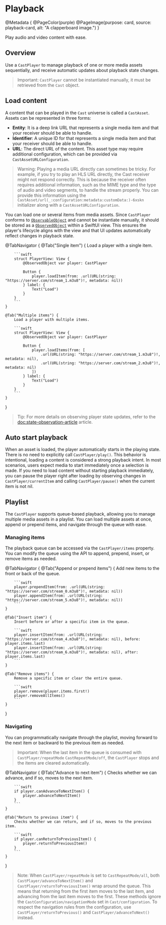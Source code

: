 # Playback

@Metadata {
    @PageColor(purple)
    @PageImage(purpose: card, source: playback-card, alt: "A clapperboard image.")
}

Play audio and video content with ease.

## Overview

Use a ``CastPlayer`` to manage playback of one or more media assets sequentially, and receive automatic updates about playback state changes.

> Important: ``CastPlayer`` cannot be instantiated manually, it must be retrieved from the ``Cast`` object.

## Load content

A content that can be played in the ``Cast`` universe is called a ``CastAsset``. Assets can be represented in three forms:

- **Entity**: It is a deep link URL that represents a single media item and that your receiver should be able to handle.
- **Identifier**: A unique ID for that represents a single media item and that your receiver should be able to handle.
- **URL**: The direct URL of the content. This asset type may require additional configuration, which can be provided via ``CastAssetURLConfiguration``.

> Warning: Playing a media URL directly can sometimes be tricky. For example, if you try to play an HLS URL directly, the Cast receiver might not respond correctly. This is because the receiver often requires additional information, such as the MIME type and the type of audio and video segments, to handle the stream properly. You can provide this information using the ``CastAsset/url(_:configuration:metadata:customData:)-6xskn`` initializer along with a ``CastAssetURLConfiguration``.

You can load one or several items from media assets. Since ``CastPlayer`` conforms to [`ObservableObject`](https://developer.apple.com/documentation/combine/observableobject) and cannot be instantiate manually, it should be stored as a [`ObservedObject`](https://developer.apple.com/documentation/swiftui/observedobject) within a SwiftUI view. This ensures the player's lifecycle aligns with the view and that UI updates automatically reflect changes in playback state.

@TabNavigator {
    @Tab("Single item") {
        Load a player with a single item.

        ```swift
        struct PlayerView: View {
            @ObservedObject var player: CastPlayer

            Button {
                player.loadItem(from: .url(URL(string: "https://server.com/stream_1.m3u8")!, metadata: nil))
            } label: {
                Text("Load")
            }
        }
        ```
    }

    @Tab("Multiple items") {
        Load a player with multiple items.

        ```swift
        struct PlayerView: View {
            @ObservedObject var player: CastPlayer
            
            Button {
                player.loadItems(from: [
                    .url(URL(string: "https://server.com/stream_1.m3u8")!, metadata: nil),
                    .url(URL(string: "https://server.com/stream_2.m3u8")!, metadata: nil)
                ])
            } label: {
                Text("Load")
            }
        }
        ```
    }
}

> Tip: For more details on observing player state updates, refer to the <doc:state-observation-article> article.

## Auto start playback

When an asset is loaded, the player automatically starts in the playing state. There is no need to explicitly call ``CastPlayer/play()``. This behavior is intentional, loading a content is considered a strong playback intent. In most scenarios, users expect media to start immediately once a selection is made. If you need to load content without starting playback immediately, you can pause the player right after loading by observing changes in ``CastPlayer/currentItem`` and calling ``CastPlayer/pause()`` when the current item is not nil.

## Playlist

The ``CastPlayer`` supports queue-based playback, allowing you to manage multiple media assets in a playlist. You can load multiple assets at once, append or prepend items, and navigate through the queue with ease.

### Managing items

The playback queue can be accessed via the ``CastPlayer/items`` property. You can modify the queue using the API to append, prepend, insert, or remove items as needed.

@TabNavigator {
    @Tab("Append or prepend items") {
        Add new items to the front or back of the queue.

        ```swift
        player.prependItem(from: .url(URL(string: "https://server.com/stream_0.m3u8")!, metadata: nil))
        player.appendItem(from: .url(URL(string: "https://server.com/stream_5.m3u8")!, metadata: nil))
        ```
    }
    
    @Tab("Insert item") {
        Insert before or after a specific item in the queue.

        ```swift
        player.insertItem(from: .url(URL(string: "https://server.com/stream_4.m3u8")!, metadata: nil), before: player.items.last)
        player.insertItem(from: .url(URL(string: "https://server.com/stream_6.m3u8")!, metadata: nil), after: player.items.last)
        ```
    }
    
    @Tab("Remove items") {
        Remove a specific item or clear the entire queue.

        ```swift
        player.remove(player.items.first!)
        player.removeAllItems()
        ```
    }
}

### Navigating

You can programmatically navigate through the playlist, moving forward to the next item or backward to the previous item as needed.

> Important: When the last item in the queue is consumed with ``CastPlayer/repeatMode`` ``CastRepeatMode/off``, the ``CastPlayer`` stops and the items are cleared automatically.

@TabNavigator {
    @Tab("Advance to next item") {
        Checks whether we can advance, and if so, moves to the next item.

        ```swift
        if player.canAdvanceToNextItem() {
            player.advanceToNextItem()
        }
        ```
    }
    
    @Tab("Return to previous item") {
        Checks whether we can return, and if so, moves to the previous item.

        ```swift
        if player.canReturnToPreviousItem() {
            player.returnToPreviousItem()
        }
        ```
    }
}

> Note: When ``CastPlayer/repeatMode`` is set to ``CastRepeatMode/all``, both ``CastPlayer/advanceToNextItem()`` and ``CastPlayer/returnToPreviousItem()`` wrap around the queue. This means that returning from the first item moves to the last item, and advancing from the last item moves to the first. These methods ignore the ``CastConfiguration/navigationMode`` set in ``Cast/configuration``. To respect the navigation rules from the configuration, use ``CastPlayer/returnToPrevious()`` and ``CastPlayer/advanceToNext()`` instead.
